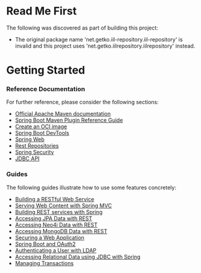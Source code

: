 # Read Me First
The following was discovered as part of building this project:

* The original package name 'net.getko.iil-repository.iil-repository' is invalid and this project uses 'net.getko.iilrepository.iilrepository' instead.

# Getting Started

### Reference Documentation
For further reference, please consider the following sections:

* [Official Apache Maven documentation](https://maven.apache.org/guides/index.html)
* [Spring Boot Maven Plugin Reference Guide](https://docs.spring.io/spring-boot/docs/2.7.0-SNAPSHOT/maven-plugin/reference/html/)
* [Create an OCI image](https://docs.spring.io/spring-boot/docs/2.7.0-SNAPSHOT/maven-plugin/reference/html/#build-image)
* [Spring Boot DevTools](https://docs.spring.io/spring-boot/docs/2.6.3/reference/htmlsingle/#using-boot-devtools)
* [Spring Web](https://docs.spring.io/spring-boot/docs/2.6.3/reference/htmlsingle/#boot-features-developing-web-applications)
* [Rest Repositories](https://docs.spring.io/spring-boot/docs/2.6.3/reference/htmlsingle/#howto-use-exposing-spring-data-repositories-rest-endpoint)
* [Spring Security](https://docs.spring.io/spring-boot/docs/2.6.3/reference/htmlsingle/#boot-features-security)
* [JDBC API](https://docs.spring.io/spring-boot/docs/2.6.3/reference/htmlsingle/#boot-features-sql)

### Guides
The following guides illustrate how to use some features concretely:

* [Building a RESTful Web Service](https://spring.io/guides/gs/rest-service/)
* [Serving Web Content with Spring MVC](https://spring.io/guides/gs/serving-web-content/)
* [Building REST services with Spring](https://spring.io/guides/tutorials/bookmarks/)
* [Accessing JPA Data with REST](https://spring.io/guides/gs/accessing-data-rest/)
* [Accessing Neo4j Data with REST](https://spring.io/guides/gs/accessing-neo4j-data-rest/)
* [Accessing MongoDB Data with REST](https://spring.io/guides/gs/accessing-mongodb-data-rest/)
* [Securing a Web Application](https://spring.io/guides/gs/securing-web/)
* [Spring Boot and OAuth2](https://spring.io/guides/tutorials/spring-boot-oauth2/)
* [Authenticating a User with LDAP](https://spring.io/guides/gs/authenticating-ldap/)
* [Accessing Relational Data using JDBC with Spring](https://spring.io/guides/gs/relational-data-access/)
* [Managing Transactions](https://spring.io/guides/gs/managing-transactions/)

